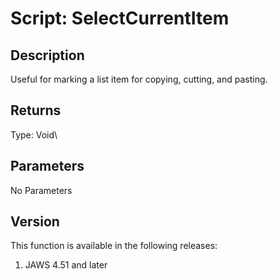 # Script: SelectCurrentItem

## Description

Useful for marking a list item for copying, cutting, and pasting.

## Returns

Type: Void\

## Parameters

No Parameters

## Version

This function is available in the following releases:

1.  JAWS 4.51 and later
